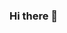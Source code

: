### Hi there 👋

<!--
**bfbfghb/bfbfghb** is a ✨ _special_ ✨ repository because its `README.md` (this file) appears on your GitHub profile.
[![Anurag's GitHub stats](https://github-readme-stats.vercel.app/api?username=bfbfghb)](https://github.com/anuraghazra/github-readme-stats)
Here are some ideas to get you started:

- 🔭 I’m currently working on ...
- 🌱 I’m currently learning ...
- 👯 I’m looking to collaborate on ...
- 🤔 I’m looking for help with ...
- 💬 Ask me about ...
- 📫 How to reach me: ...
- 😄 Pronouns: ...
- ⚡ Fun fact: ...
- [![Anurag's GitHub stats](https://github-readme-stats.vercel.app/api?username=bfbfghb)](https://github.com/anuraghazra/github-readme-stats)
- ![Anurag's GitHub stats](https://github-readme-stats.vercel.app/api?username=anuraghazra&hide=stars,commits,prs,issues,contribs)
-->
